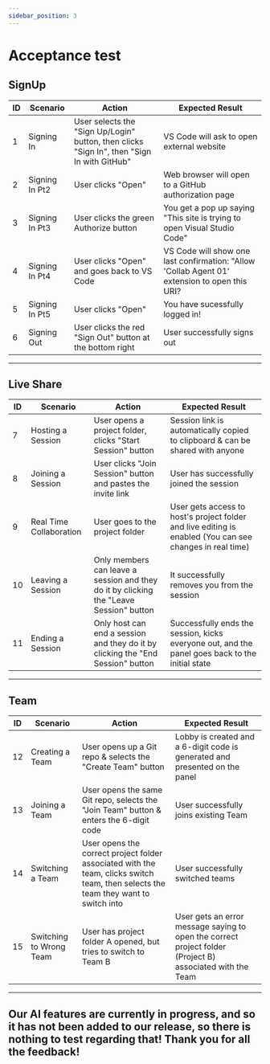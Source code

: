 ```yaml
---
sidebar_position: 3
---
```

# Acceptance test

## SignUp

| ID | Scenario                        | Action                                               | Expected Result                                 |
|----|----------------------------------|------------------------------------------------------|-------------------------------------------------|
| 1  | Signing In              | User selects the "Sign Up/Login" button, then clicks "Sign In", then "Sign In with GitHub"| VS Code will ask to open external website|
| 2  | Signing In Pt2             | User clicks "Open"| Web browser will open to a GitHub authorization page|
| 3  | Signing In Pt3             | User clicks the green Authorize button| You get a pop up saying "This site is trying to open Visual Studio Code"|
| 4  | Signing In Pt4             | User clicks "Open" and goes back to VS Code| VS Code will show one last confirmation: "Allow 'Collab Agent 01' extension to open this URI?|
| 5  | Signing In Pt5             | User clicks "Open"| You have sucessfully logged in!|
| 6  | Signing Out                 | User clicks the red "Sign Out" button at the bottom right | User successfully signs out    |

---

## Live Share

| ID | Scenario                  | Action                                              | Expected Result                                    |
|----|---------------------------|-----------------------------------------------------|----------------------------------------------------|
| 7  | Hosting a Session          | User opens a project folder, clicks "Start Session" button         | Session link is automatically copied to clipboard & can be shared with anyone|
| 8  | Joining a Session       | User clicks "Join Session" button and pastes the invite link | User has successfully joined the session|
| 9  | Real Time Collaboration | User goes to the project folder | User gets access to host's project folder and live editing is enabled (You can see changes in real time)|
| 10  | Leaving a Session | Only members can leave a session and they do it by clicking the "Leave Session" button | It successfully removes you from the session |
| 11 | Ending a Session | Only host can end a session and they do it by clicking the "End Session" button | Successfully ends the session, kicks everyone out, and the panel goes back to the initial state |

---

## Team

| ID | Scenario                        | Action                                               | Expected Result                                 |
|----|----------------------------------|------------------------------------------------------|-------------------------------------------------|
| 12  | Creating a Team                | User opens up a Git repo & selects the "Create Team" button | Lobby is created and a 6-digit code is generated and presented on the panel|
| 13  | Joining a Team                 | User opens the same Git repo, selects the "Join Team" button & enters the 6-digit code | User successfully joins existing Team    |
| 14  | Switching a Team       | User opens the correct project folder associated with the team, clicks switch team, then selects the team they want to switch into| User successfully switched teams|
| 15  | Switching to Wrong Team      | User has project folder A opened, but tries to switch to Team B | User gets an error message saying to open the correct project folder (Project B) associated with the Team|

---

## Our AI features are currently in progress, and so it has not been added to our release, so there is nothing to test regarding that! Thank you for all the feedback!

